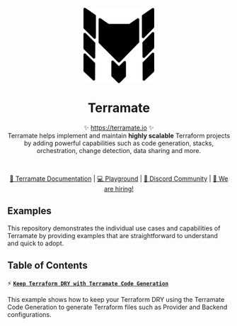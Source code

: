 <p align="center">
  <picture width="160px" align="center">
      <source media="(prefers-color-scheme: dark)" srcset="https://raw.githubusercontent.com/terramate-io/brand/5a799813d429116741243b9b06a9f034a3991bf3/darkmode/stamp.svg">
      <img alt="Terramate" src="https://raw.githubusercontent.com/terramate-io/brand/5a799813d429116741243b9b06a9f034a3991bf3/whitemode/stamp.svg" width="160px" align="center">
    </picture>
  <h1 align="center">Terramate</h1>
  <p align="center">
    ✨ <a href="https://terramate.io/docs/cli">https://terramate.io</a> ✨
    <br/>
      Terramate helps implement and maintain <strong>highly scalable</strong> Terraform projects by adding powerful capabilities
      such as code generation, stacks, orchestration, change detection, data sharing and more.
  </p>
</p>
<br/>

<p align="center">
  <a href="https://terramate.io/docs/cli">📖 Terramate Documentation</a> | <a href="https://play.terramate.io">💻 Playground</a> | <a href="https://terramate.io/discord" title="Join our Discord Community">💬 Discord Community</a> | <a href="https://jobs.ashbyhq.com/terramate" title="Terrmate Job Board">🚀 We are hiring!</a>
</p>

## Examples

This repository demonstrates the individual use cases and capabilities of Terramate by providing examples that are
straightforward to understand and quick to adopt.

## Table of Contents

⚡ **[**`Keep Terraform DRY with Terramate Code Generation`**](./01-keep-terraform-dry/)**

This example shows how to keep your Terraform DRY using the Terramate Code Generation to generate Terraform files such
as Provider and Backend configurations.
